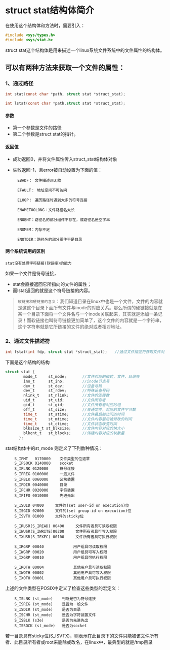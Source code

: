 # struct stat结构体简介
在使用这个结构体和方法时，需要引入：
```c
#include <sys/types.h>
#include <sys/stat.h>
```
struct stat这个结构体是用来描述一个linux系统文件系统中的文件属性的结构体。

## 可以有两种方法来获取一个文件的属性：

### 1、通过路径
```c
int stat(const char *path, struct stat *struct_stat);

int lstat(const char *path,struct stat *struct_stat);
```
#### 参数
* 第一个参数是文件的路径
* 第二个参数是struct stat的指针。
#### 返回值
* 成功返回0，并将文件属性传入struct_stat结构体对象
* 失败返回-1，且error被自动设置为下面的值：

        EBADF： 文件描述词无效

        EFAULT： 地址空间不可访问

        ELOOP： 遍历路径时遇到太多的符号连接

        ENAMETOOLONG：文件路径名太长

        ENOENT：路径名的部分组件不存在，或路径名是空字串

        ENOMEM：内存不足

        ENOTDIR：路径名的部分组件不是目录

#### 两个系统调用的区别
`stat没有处理字符链接(软链接)的能力`

如果一个文件是符号链接，
* stat会直接返回它所指向的文件的属性；
* 而lstat返回的就是这个符号链接的内容。

>`软链接和硬链接的含义`：我们知道目录在linux中也是一个文件，文件的内容就是这这个目录下面所有文件与inode的对应关系。那么所谓的硬链接就是在某一个目录下面将一个文件名与一个inode关联起来，其实就是添加一条记录！而软链接也叫符号链接更加简单了，这个文件的内容就是一个字符串，这个字符串就是它所链接的文件的绝对或者相对地址。

### 2、通过文件描述符
```c
int fstat(int fdp, struct stat *struct_stat);　　//通过文件描述符获取文件对应的属性。fdp为文件描述符
```

下面是这个结构的结构
```c
struct stat {
        mode_t     st_mode;       //文件对应的模式，文件，目录等
        ino_t      st_ino;        //inode节点号
        dev_t      st_dev;        //设备号码
        dev_t      st_rdev;       //特殊设备号码
        nlink_t    st_nlink;      //文件的连接数
        uid_t      st_uid;        //文件所有者
        gid_t      st_gid;        //文件所有者对应的组
        off_t      st_size;       //普通文件，对应的文件字节数
        time_t     st_atime;      //文件最后被访问的时间
        time_t     st_mtime;      //文件内容最后被修改的时间
        time_t     st_ctime;      //文件状态改变时间
        blksize_t st_blksize;     //文件内容对应的块大小
        blkcnt_t   st_blocks;     //伟建内容对应的块数量
      };
```
stat结构体中的st_mode 则定义了下列数种情况：
```
    S_IFMT   0170000    文件类型的位遮罩
    S_IFSOCK 0140000    scoket
    S_IFLNK 0120000     符号连接
    S_IFREG 0100000     一般文件
    S_IFBLK 0060000     区块装置
    S_IFDIR 0040000     目录
    S_IFCHR 0020000     字符装置
    S_IFIFO 0010000     先进先出

    S_ISUID 04000     文件的(set user-id on execution)位
    S_ISGID 02000     文件的(set group-id on execution)位
    S_ISVTX 01000     文件的sticky位

    S_IRUSR(S_IREAD) 00400     文件所有者具可读取权限
    S_IWUSR(S_IWRITE)00200     文件所有者具可写入权限
    S_IXUSR(S_IEXEC) 00100     文件所有者具可执行权限

    S_IRGRP 00040             用户组具可读取权限
    S_IWGRP 00020             用户组具可写入权限
    S_IXGRP 00010             用户组具可执行权限

    S_IROTH 00004             其他用户具可读取权限
    S_IWOTH 00002             其他用户具可写入权限
    S_IXOTH 00001             其他用户具可执行权限
```
上述的文件类型在POSIX中定义了检查这些类型的宏定义：
```
    S_ISLNK (st_mode)    判断是否为符号连接
    S_ISREG (st_mode)    是否为一般文件
    S_ISDIR (st_mode)    是否为目录
    S_ISCHR (st_mode)    是否为字符装置文件
    S_ISBLK (s3e)        是否为先进先出
    S_ISSOCK (st_mode)   是否为socket
```
若一目录具有sticky位(S_ISVTX)，则表示在此目录下的文件只能被该文件所有者、此目录所有者或root来删除或改名，在linux中，最典型的就是/tmp目录